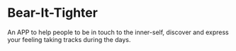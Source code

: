 # Bear-It-Tighter
An APP to help people to be in touch to the inner-self, discover and express your feeling taking tracks during the days. 
